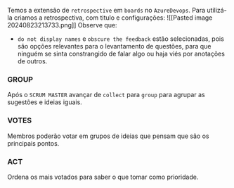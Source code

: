 
Temos a extensão de `retrospective` em `boards` no `AzureDevops`. Para utilizá-la criamos a retrospectiva, com titulo e configurações:
![[Pasted image 20240823213733.png]]
Observe que:
- `do not display names` e `obscure the feedback` estão selecionadas, pois são opções relevantes para o levantamento de questões, para que ninguém se sinta constrangido de falar algo ou haja viés por anotações de outros.


### GROUP
Após o `SCRUM MASTER` avançar de `collect` para `group` para agrupar as sugestões e ideias iguais.

### VOTES
Membros poderão votar em grupos de ideias que pensam que são os principais pontos.

### ACT
Ordena os mais votados para saber o que tomar como prioridade.